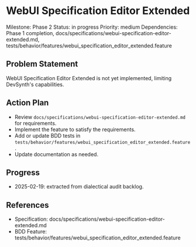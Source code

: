 # WebUI Specification Editor Extended
Milestone: Phase 2
Status: in progress
Priority: medium
Dependencies: Phase 1 completion, docs/specifications/webui-specification-editor-extended.md, tests/behavior/features/webui_specification_editor_extended.feature

## Problem Statement
WebUI Specification Editor Extended is not yet implemented, limiting DevSynth's capabilities.


## Action Plan
- Review `docs/specifications/webui-specification-editor-extended.md` for requirements.
- Implement the feature to satisfy the requirements.
- Add or update BDD tests in `tests/behavior/features/webui_specification_editor_extended.feature`.
- Update documentation as needed.

## Progress
- 2025-02-19: extracted from dialectical audit backlog.

## References
- Specification: docs/specifications/webui-specification-editor-extended.md
- BDD Feature: tests/behavior/features/webui_specification_editor_extended.feature
